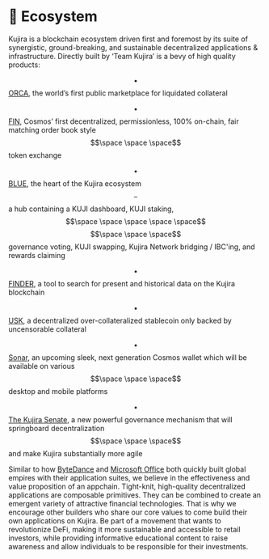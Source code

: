 # 📱 Ecosystem

Kujira is a blockchain ecosystem driven first and foremost by its suite of synergistic, ground-breaking, and sustainable decentralized applications & infrastructure. Directly built by ‘Team Kujira’ is a bevy of high quality products:

$$\bullet$$ [ORCA](https://orca.kujira.app/), the world’s first public marketplace for liquidated collateral

$$\bullet$$ [FIN](https://fin.kujira.app/), Cosmos’ first decentralized, permissionless, 100% on-chain, fair matching order book style                   $$\space \space \space$$token exchange&#x20;

$$\bullet$$ [BLUE](https://blue.kujira.app/), the heart of the Kujira ecosystem$$-$$a hub containing a KUJI dashboard, KUJI staking, $$\space \space \space \space \space$$$$\space \space \space$$governance voting, KUJI swapping, Kujira Network bridging / IBC'ing, and rewards claiming

$$\bullet$$ [FINDER](https://finder.kujira.app/), a tool to search for present and historical data on the Kujira blockchain

$$\bullet$$ [USK](https://blue.kujira.app/mint), a decentralized over-collateralized stablecoin only backed by uncensorable collateral

$$\bullet$$ [Sonar](../../dapps-and-infrastructure/kujira-wallet.md), an upcoming sleek, next generation Cosmos wallet which will be available on various     $$\space \space \space$$desktop and mobile platforms

$$\bullet$$ [The Kujira Senate](../../dapps-and-infrastructure/senate.md), a new powerful governance mechanism that will springboard decentralization   $$\space \space \space$$and make Kujira substantially more agile                          &#x20;

Similar to how [ByteDance](https://en.wikipedia.org/wiki/ByteDance) and [Microsoft Office](https://en.wikipedia.org/wiki/Microsoft\_Office) both quickly built global empires with their application suites, we believe in the effectiveness and value proposition of an appchain. Tight-knit, high-quality decentralized applications are composable primitives. They can be combined to create an emergent variety of attractive financial technologies. That is why we encourage other builders who share our core values to come build their own applications on Kujira. Be part of a movement that wants to revolutionize DeFi, making it more sustainable and accessible to retail investors, while providing informative educational content to raise awareness and allow individuals to be  responsible for their investments.
